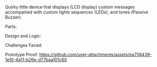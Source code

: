 Quirky little device that displays (LCD display) custom messages accompanied with custom lights sequences (LEDs), and tones (Passive Buzzer).

Parts:

Design and Logic:

Challenges Faced:

Prototype Proof:
https://github.com/user-attachments/assets/ea758439-1e10-4a11-b26e-d77baa101c60

